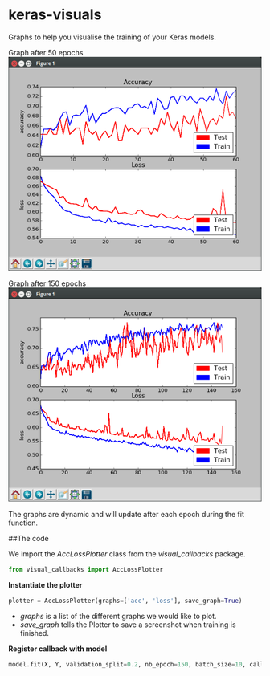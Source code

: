 # keras-visuals
Graphs to help you visualise the training of your Keras models.


Graph after 50 epochs
![Accuracy](/img/s1.png)


Graph after 150 epochs
![Loss](/img/s2.png)

The graphs are dynamic and will update after each epoch during the fit function.

##The code

We import the *AccLossPlotter* class from the *visual_callbacks* package.

```python
from visual_callbacks import AccLossPlotter

```

**Instantiate the plotter**
```python
plotter = AccLossPlotter(graphs=['acc', 'loss'], save_graph=True)
```
* *graphs* is a list of the different graphs we would like to plot.  
* *save_graph* tells the Plotter to save a screenshot when training is finished.


**Register callback with model**

```python
model.fit(X, Y, validation_split=0.2, nb_epoch=150, batch_size=10, callbacks=[plotter])
```



